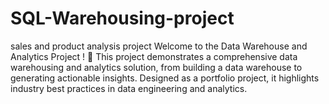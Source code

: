 # SQL-Warehousing-project
sales and product analysis project
Welcome to the Data Warehouse and Analytics Project ! 🚀
This project demonstrates a comprehensive data warehousing and analytics solution, from building a data warehouse to generating actionable insights. Designed as a portfolio project, it highlights industry best practices in data engineering and analytics.

